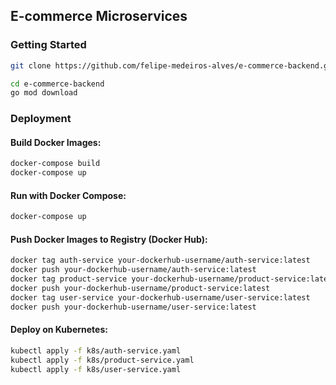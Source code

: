 ## E-commerce Microservices

### Getting Started
    
```bash
git clone https://github.com/felipe-medeiros-alves/e-commerce-backend.git
```

```bash
cd e-commerce-backend
go mod download
```

### Deployment

#### Build Docker Images:

```bash
docker-compose build
docker-compose up
```

#### Run with Docker Compose:

```bash
docker-compose up
```
#### Push Docker Images to Registry (Docker Hub):

```bash
docker tag auth-service your-dockerhub-username/auth-service:latest
docker push your-dockerhub-username/auth-service:latest
docker tag product-service your-dockerhub-username/product-service:latest
docker push your-dockerhub-username/product-service:latest
docker tag user-service your-dockerhub-username/user-service:latest
docker push your-dockerhub-username/user-service:latest
```

#### Deploy on Kubernetes:

```bash
kubectl apply -f k8s/auth-service.yaml
kubectl apply -f k8s/product-service.yaml
kubectl apply -f k8s/user-service.yaml
```
